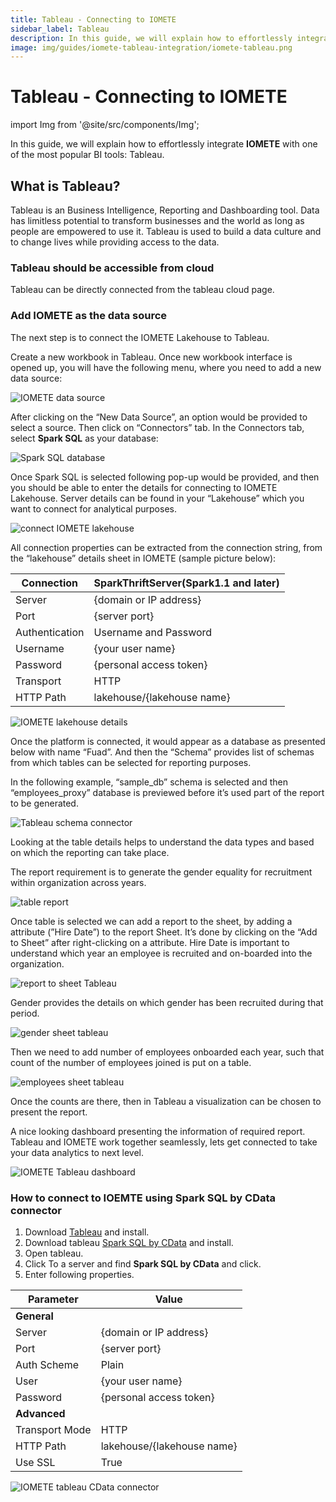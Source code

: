 ```yaml
---
title: Tableau - Connecting to IOMETE
sidebar_label: Tableau
description: In this guide, we will explain how to effortlessly integrate IOMETE with one of the most popular BI tools Tableau
image: img/guides/iomete-tableau-integration/iomete-tableau.png
---
```


# Tableau - Connecting to IOMETE

import Img from '@site/src/components/Img';

In this guide, we will explain how to effortlessly integrate **IOMETE** with one of the most popular BI tools: Tableau.

## What is Tableau?

Tableau is an Business Intelligence, Reporting and Dashboarding tool. Data has limitless potential to transform businesses and the world as long as people are empowered to use it. Tableau is used to build a data culture and to change lives while providing access to the data.

### Tableau should be accessible from cloud

Tableau can be directly connected from the tableau cloud page.

### Add IOMETE as the data source

The next step is to connect the IOMETE Lakehouse to Tableau.

Create a new workbook in Tableau. Once new workbook interface is opened up, you will have the following menu, where you need to add a new data source:

<Img src="/img/guides/iomete-tableau-integration/iomete-data-source.png" alt="IOMETE data source"/>

After clicking on the “New Data Source”, an option would be provided to select a source. Then click on “Connectors” tab. In the Connectors tab, select **Spark SQL** as your database:

<Img src="/img/guides/iomete-tableau-integration/spark-sql-database.png" alt="Spark SQL database"/>

Once Spark SQL is selected following pop-up would be provided, and then you should be able to enter the details for connecting to IOMETE Lakehouse. Server details can be found in your “Lakehouse” which you want to connect for analytical purposes.

<Img src="/img/guides/iomete-tableau-integration/connect-iomete-lakehouse.png" alt="connect IOMETE lakehouse"/>

All connection properties can be extracted from the connection string, from the “lakehouse” details sheet in IOMETE (sample picture below):

| Connection     | SparkThriftServer(Spark1.1 and later) |
| -------------- | ------------------------------------- |
| Server         | \{domain or IP address}               |
| Port           | \{server port}                        |
| Authentication | Username and Password                 |
| Username       | \{your user name}                     |
| Password       | \{personal access token}              |
| Transport      | HTTP                                  |
| HTTP Path      | lakehouse/\{lakehouse name}           |

<Img src="/img/guides/iomete-tableau-integration/tableau-spark-sql-driver.png" alt="IOMETE lakehouse details"/>

Once the platform is connected, it would appear as a database as presented below with name “Fuad”. And then the “Schema” provides list of schemas from which tables can be selected for reporting purposes.

In the following example, “sample_db” schema is selected and then “employees_proxy” database is previewed before it’s used part of the report to be generated.

<Img src="/img/guides/iomete-tableau-integration/tableau-schema-connector.png" alt="Tableau schema connector"/>

Looking at the table details helps to understand the data types and based on which the reporting can take place.

The report requirement is to generate the gender equality for recruitment within organization across years.

<Img src="/img/guides/iomete-tableau-integration/table-report.png" alt="table report"/>

Once table is selected we can add a report to the sheet, by adding a attribute (”Hire Date”) to the report Sheet. It’s done by clicking on the “Add to Sheet” after right-clicking on a attribute. Hire Date is important to understand which year an employee is recruited and on-boarded into the organization.

<Img src="/img/guides/iomete-tableau-integration/report-to-sheet-tableau.png" alt="report to sheet Tableau"/>

Gender provides the details on which gender has been recruited during that period.

<Img src="/img/guides/iomete-tableau-integration/gender-sheet-tableau.png" alt="gender sheet tableau"/>

Then we need to add number of employees onboarded each year, such that count of the number of employees joined is put on a table.

<Img src="/img/guides/iomete-tableau-integration/employees-sheet-tableau.png" alt="employees sheet tableau"/>

Once the counts are there, then in Tableau a visualization can be chosen to present the report.

A nice looking dashboard presenting the information of required report. Tableau and IOMETE work together seamlessly, lets get connected to take your data analytics to next level.

<Img src="/img/guides/iomete-tableau-integration/iomete-tableau-dashboard.png" alt="IOMETE Tableau dashboard"/>

<br/>

### How to connect to IOEMTE using Spark SQL by CData connector

1. Download [Tableau](https://www.tableau.com/products/desktop/download) and install.
2. Download tableau [Spark SQL by CData](https://www.cdata.com/drivers/spark/tableau) and install.
3. Open tableau.
4. Click To a server and find **Spark SQL by CData** and click.
5. Enter following properties.

| Parameter      | Value                       |
| -------------- | --------------------------- |
| **General**    |                             |
| Server         | \{domain or IP address}     |
| Port           | \{server port}              |
| Auth Scheme    | Plain                       |
| User           | \{your user name}           |
| Password       | \{personal access token}    |
| **Advanced**   |                             |
| Transport Mode | HTTP                        |
| HTTP Path      | lakehouse/\{lakehouse name} |
| Use SSL        | True                        |

<!-- spark-sql-by-cdata-driver.png -->
<Img src="/img/guides/iomete-tableau-integration/spark-sql-by-cdata-driver.png" alt="IOMETE tableau CData connector" maxWidth="600px"/>
